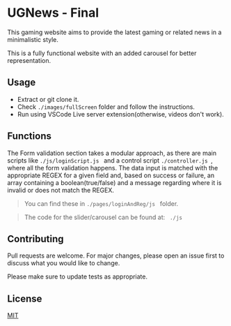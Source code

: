 # UGNews - Final

This gaming website aims to provide the latest gaming or related news in a minimalistic style. 

This is a fully functional website with an added carousel for better representation.


## Usage

- Extract or git clone it.
- Check ` ./images/fullScreen ` folder and follow the instructions.
- Run using VSCode Live server extension(otherwise, videos don't work).

## Functions 

The Form validation section takes a modular approach, as there are main scripts like `./js/loginScript.js ` and a control script `./controller.js `, where all the form validation happens. The data input is matched with the appropriate REGEX for a given field and, based on success or failure, an array containing a boolean(true/false) and a message regarding where it is invalid or does not match the REGEX. 

> You can find these in `./pages/loginAndReg/js ` folder.

>The code for the slider/carousel can be found at: ` ./js` 

## Contributing

Pull requests are welcome. For major changes, please open an issue first
to discuss what you would like to change.

Please make sure to update tests as appropriate.

## License

[MIT](https://choosealicense.com/licenses/mit/)

